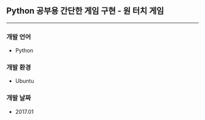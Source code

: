 ## Python 공부용 간단한 게임 구현 - 원 터치 게임
----------------------------------------------
### 개발 언어
* Python
### 개발 환경
* Ubuntu
### 개발 날짜
* 2017.01
